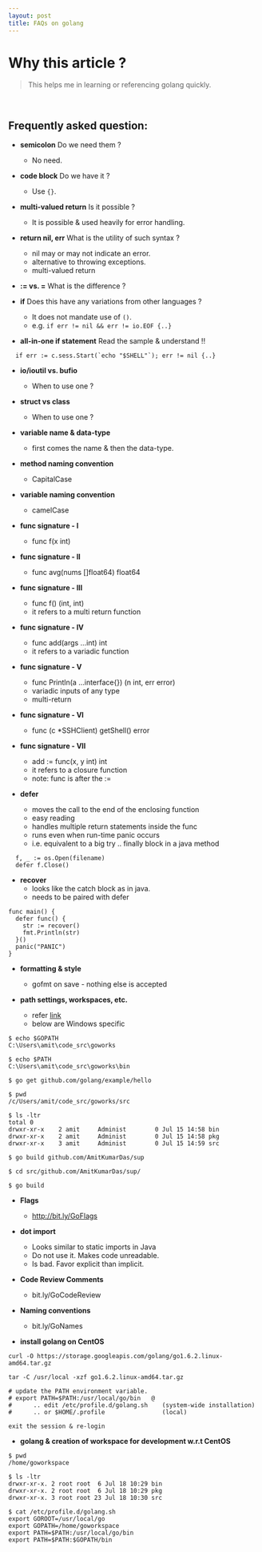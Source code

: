```yaml
---
layout: post
title: FAQs on golang
---
```


# Why this article ?

> This helps me in learning or referencing golang quickly.

<br />

## Frequently asked question:

- **semicolon** Do we need them ?
  - No need.

- **code block** Do we have it ?
  - Use ```{}```.

- **multi-valued return** Is it possible ?
  - It is possible & used heavily for error handling.

- **return nil, err** What is the utility of such syntax ?
  - nil may or may not indicate an error.
  - alternative to throwing exceptions.
  - multi-valued return

- **:= vs. =** What is the difference ?

- **if** Does this have any variations from other languages ?
  - It does not mandate use of ```()```.
  - e.g. ```if err != nil && err != io.EOF {..}```

- **all-in-one if statement** Read the sample & understand !!

```
  if err := c.sess.Start(`echo "$SHELL"`); err != nil {..}
```

- **io/ioutil vs. bufio**
  - When to use one ?

- **struct vs class**
  - When to use one ?

- **variable name & data-type**
  - first comes the name & then the data-type.

- **method naming convention**
  - CapitalCase

- **variable naming convention**
  - camelCase

- **func signature - I**
  - func f(x int)

- **func signature - II**
  - func avg(nums []float64) float64

- **func signature - III**
  - func f() (int, int)
  - it refers to a multi return function

- **func signature - IV**
  - func add(args ...int) int
  - it refers to a variadic function

- **func signature - V**
  - func Println(a ...interface{}) (n int, err error)
  - variadic inputs of any type
  - multi-return

- **func signature - VI**
  - func (c *SSHClient) getShell() error

- **func signature - VII**
  - add := func(x, y int) int
  - it refers to a closure function
  - note: func is after the :=

- **defer**
  - moves the call to the end of the enclosing function
  - easy reading
  - handles multiple return statements inside the func
  - runs even when run-time panic occurs
  - i.e. equivalent to a big try .. finally block in a java method

```    
  f, _ := os.Open(filename)
  defer f.Close()
```

- **recover**
  - looks like the catch block as in java.
  - needs to be paired with defer

```
func main() {
  defer func() {
    str := recover()
    fmt.Println(str)
  }()
  panic("PANIC")
}
```

- **formatting & style**
  - gofmt on save - nothing else is accepted

- **path settings, workspaces, etc.**
  - refer [link](https://golang.org/doc/code.html)
  - below are Windows specific

```
$ echo $GOPATH
C:\Users\amit\code_src\goworks

$ echo $PATH
C:\Users\amit\code_src\goworks\bin

$ go get github.com/golang/example/hello

$ pwd
/c/Users/amit/code_src/goworks/src

$ ls -ltr
total 0
drwxr-xr-x    2 amit     Administ        0 Jul 15 14:58 bin
drwxr-xr-x    2 amit     Administ        0 Jul 15 14:58 pkg
drwxr-xr-x    3 amit     Administ        0 Jul 15 14:59 src

$ go build github.com/AmitKumarDas/sup

$ cd src/github.com/AmitKumarDas/sup/

$ go build
```

- **Flags**
  - http://bit.ly/GoFlags

- **dot import**
  - Looks similar to static imports in Java
  - Do not use it. Makes code unreadable.
  - Is bad. Favor explicit than implicit.

- **Code Review Comments**
  - bit.ly/GoCodeReview

- **Naming conventions**
  - bit.ly/GoNames

- **install golang on CentOS**

```
curl -O https://storage.googleapis.com/golang/go1.6.2.linux-amd64.tar.gz

tar -C /usr/local -xzf go1.6.2.linux-amd64.tar.gz

# update the PATH environment variable.
# export PATH=$PATH:/usr/local/go/bin   @
#      .. edit /etc/profile.d/golang.sh    (system-wide installation)
#      .. or $HOME/.profile                (local)

exit the session & re-login
```

- **golang & creation of workspace for development w.r.t CentOS**

```
$ pwd
/home/goworkspace

$ ls -ltr
drwxr-xr-x. 2 root root  6 Jul 18 10:29 bin
drwxr-xr-x. 2 root root  6 Jul 18 10:29 pkg
drwxr-xr-x. 3 root root 23 Jul 18 10:30 src

$ cat /etc/profile.d/golang.sh
export GOROOT=/usr/local/go
export GOPATH=/home/goworkspace
export PATH=$PATH:/usr/local/go/bin
export PATH=$PATH:$GOPATH/bin
```
